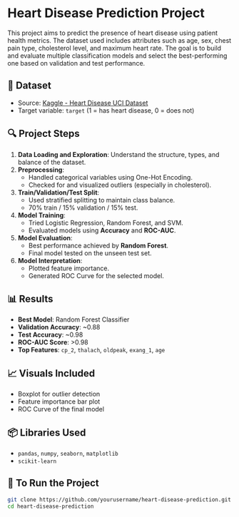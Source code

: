 # Heart Disease Prediction Project

This project aims to predict the presence of heart disease using patient health metrics. The dataset used includes attributes such as age, sex, chest pain type, cholesterol level, and maximum heart rate. The goal is to build and evaluate multiple classification models and select the best-performing one based on validation and test performance.

## 📌 Dataset

- Source: [Kaggle - Heart Disease UCI Dataset](https://www.kaggle.com/datasets/johnsmith88/heart-disease-dataset)
- Target variable: `target` (1 = has heart disease, 0 = does not)

## 🔍 Project Steps

1. **Data Loading and Exploration**: Understand the structure, types, and balance of the dataset.
2. **Preprocessing**:
   - Handled categorical variables using One-Hot Encoding.
   - Checked for and visualized outliers (especially in cholesterol).
3. **Train/Validation/Test Split**: 
   - Used stratified splitting to maintain class balance.
   - 70% train / 15% validation / 15% test.
4. **Model Training**:
   - Tried Logistic Regression, Random Forest, and SVM.
   - Evaluated models using **Accuracy** and **ROC-AUC**.
5. **Model Evaluation**:
   - Best performance achieved by **Random Forest**.
   - Final model tested on the unseen test set.
6. **Model Interpretation**:
   - Plotted feature importance.
   - Generated ROC Curve for the selected model.

## 📊 Results

- **Best Model**: Random Forest Classifier
- **Validation Accuracy**: ~0.88
- **Test Accuracy**: ~0.98
- **ROC-AUC Score**: >0.98
- **Top Features**: `cp_2`, `thalach`, `oldpeak`, `exang_1`, `age`

## 📈 Visuals Included

- Boxplot for outlier detection
- Feature importance bar plot
- ROC Curve of the final model

## 📦 Libraries Used

- `pandas`, `numpy`, `seaborn`, `matplotlib`
- `scikit-learn`

## 🚀 To Run the Project

```bash
git clone https://github.com/yourusername/heart-disease-prediction.git
cd heart-disease-prediction
